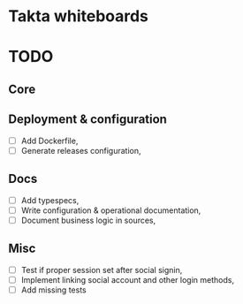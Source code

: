 # Takta whiteboards

# TODO

## Core

## Deployment & configuration
* [ ] Add Dockerfile,
* [ ] Generate releases configuration,

## Docs
* [ ] Add typespecs,
* [ ] Write configuration & operational documentation,
* [ ] Document business logic in sources,

## Misc
* [ ] Test if proper session set after social signin,
* [ ] Implement linking social account and other login methods,
* [ ] Add missing tests
